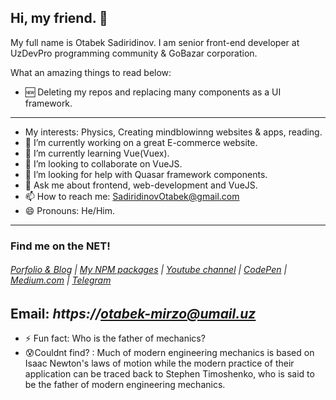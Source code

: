 ## Hi, my friend. 👋

My full name is Otabek Sadiridinov.
I am senior front-end developer at UzDevPro programming community & GoBazar corporation.

What an amazing things to read below:

- 🆕 Deleting my repos and replacing many components as a UI framework.
---
- My interests: Physics, Creating mindblowinng websites & apps, reading.
- 🔭 I’m currently working on a great E-commerce website.
- 🌱 I’m currently learning Vue(Vuex).
- 👯 I’m looking to collaborate on VueJS.
- 🤔 I’m looking for help with Quasar framework components.
- 💬 Ask me about frontend, web-development and VueJS.
- 📫 How to reach me: SadiridinovOtabek@gmail.com
- 😄 Pronouns: He/Him.
---
### Find me on the NET!
###### [Porfolio & Blog](https://otabeksadiridinov.github.io) | [My NPM packages](https://www.npmjs.com/~otabeksadiridinov) | [Youtube channel](https://www.youtube.com/channel/UC3nIYauvUl-P2P6-ol04I3w) | [CodePen](https://codepen.io/VueJSAcademy) | [Medium.com](https://vuejsacademy.medium.com/) | [Telegram](https://t.me/Otabek_Mirzo)

Email: *https://otabek-mirzo@umail.uz*
---
- ⚡ Fun fact: Who is the father of mechanics?
- 😰Couldnt find? : Much of modern engineering mechanics is based on Isaac Newton's laws of motion while the modern practice of their application can be traced back to Stephen Timoshenko, who is said to be the father of modern engineering mechanics. 
